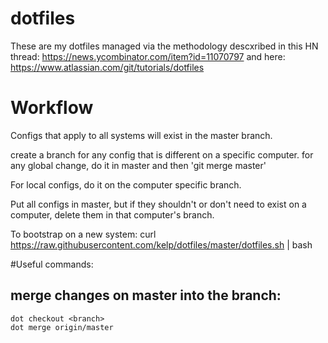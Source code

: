 # dotfiles

These are my dotfiles managed via the methodology descxribed in this HN thread: 
https://news.ycombinator.com/item?id=11070797
and here:
https://www.atlassian.com/git/tutorials/dotfiles

# Workflow

Configs that apply to all systems will exist in the master branch.

create a branch for any config that is different on a specific computer.
for any global change, do it in master and then 'git merge master'

For local configs, do it on the computer specific branch.

Put all configs in master, but if they shouldn't or don't need
to exist on a computer, delete them in that computer's branch.

To bootstrap on a new system:
    curl https://raw.githubusercontent.com/kelp/dotfiles/master/dotfiles.sh | bash

#Useful commands:

## merge changes on master into the branch:
    dot checkout <branch> 
    dot merge origin/master

